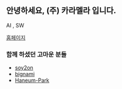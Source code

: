 ## 안녕하세요, (주) 카라멜라 입니다.


AI , SW

[홈페이지](https://caramella.kr)



### 함께 하셨던 고마운 분들
- [soy2on](https://github.com/soy2on)
- [bignami](https://github.com/bignami)
- [Haneum-Park](https://github.com/Haneum-Park)
